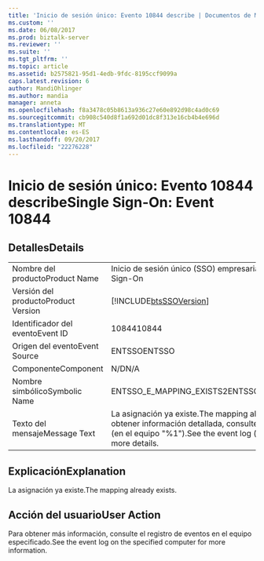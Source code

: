 ```yaml
---
title: 'Inicio de sesión único: Evento 10844 describe | Documentos de Microsoft'
ms.custom: ''
ms.date: 06/08/2017
ms.prod: biztalk-server
ms.reviewer: ''
ms.suite: ''
ms.tgt_pltfrm: ''
ms.topic: article
ms.assetid: b2575821-95d1-4edb-9fdc-8195ccf9099a
caps.latest.revision: 6
author: MandiOhlinger
ms.author: mandia
manager: anneta
ms.openlocfilehash: f8a3478c05b8613a936c27e60e892d98c4ad0c69
ms.sourcegitcommit: cb908c540d8f1a692d01dc8f313e16cb4b4e696d
ms.translationtype: MT
ms.contentlocale: es-ES
ms.lasthandoff: 09/20/2017
ms.locfileid: "22276228"
---
```

# <a name="single-sign-on-event-10844"></a><span data-ttu-id="aaa50-102">Inicio de sesión único: Evento 10844 describe</span><span class="sxs-lookup"><span data-stu-id="aaa50-102">Single Sign-On: Event 10844</span></span>
## <a name="details"></a><span data-ttu-id="aaa50-103">Detalles</span><span class="sxs-lookup"><span data-stu-id="aaa50-103">Details</span></span>  
  
|||  
|-|-|  
|<span data-ttu-id="aaa50-104">Nombre del producto</span><span class="sxs-lookup"><span data-stu-id="aaa50-104">Product Name</span></span>|<span data-ttu-id="aaa50-105">Inicio de sesión único (SSO) empresarial</span><span class="sxs-lookup"><span data-stu-id="aaa50-105">Enterprise Single Sign-On</span></span>|  
|<span data-ttu-id="aaa50-106">Versión del producto</span><span class="sxs-lookup"><span data-stu-id="aaa50-106">Product Version</span></span>|[!INCLUDE[btsSSOVersion](../includes/btsssoversion-md.md)]|  
|<span data-ttu-id="aaa50-107">Identificador del evento</span><span class="sxs-lookup"><span data-stu-id="aaa50-107">Event ID</span></span>|<span data-ttu-id="aaa50-108">10844</span><span class="sxs-lookup"><span data-stu-id="aaa50-108">10844</span></span>|  
|<span data-ttu-id="aaa50-109">Origen del evento</span><span class="sxs-lookup"><span data-stu-id="aaa50-109">Event Source</span></span>|<span data-ttu-id="aaa50-110">ENTSSO</span><span class="sxs-lookup"><span data-stu-id="aaa50-110">ENTSSO</span></span>|  
|<span data-ttu-id="aaa50-111">Componente</span><span class="sxs-lookup"><span data-stu-id="aaa50-111">Component</span></span>|<span data-ttu-id="aaa50-112">N/D</span><span class="sxs-lookup"><span data-stu-id="aaa50-112">N/A</span></span>|  
|<span data-ttu-id="aaa50-113">Nombre simbólico</span><span class="sxs-lookup"><span data-stu-id="aaa50-113">Symbolic Name</span></span>|<span data-ttu-id="aaa50-114">ENTSSO_E_MAPPING_EXISTS2</span><span class="sxs-lookup"><span data-stu-id="aaa50-114">ENTSSO_E_MAPPING_EXISTS2</span></span>|  
|<span data-ttu-id="aaa50-115">Texto del mensaje</span><span class="sxs-lookup"><span data-stu-id="aaa50-115">Message Text</span></span>|<span data-ttu-id="aaa50-116">La asignación ya existe.</span><span class="sxs-lookup"><span data-stu-id="aaa50-116">The mapping already exists.</span></span> <span data-ttu-id="aaa50-117">Para obtener información detallada, consulte el registro de eventos (en el equipo "%1").</span><span class="sxs-lookup"><span data-stu-id="aaa50-117">See the event log (on computer ‘%1’) for more details.</span></span>|  
  
## <a name="explanation"></a><span data-ttu-id="aaa50-118">Explicación</span><span class="sxs-lookup"><span data-stu-id="aaa50-118">Explanation</span></span>  
 <span data-ttu-id="aaa50-119">La asignación ya existe.</span><span class="sxs-lookup"><span data-stu-id="aaa50-119">The mapping already exists.</span></span>  
  
## <a name="user-action"></a><span data-ttu-id="aaa50-120">Acción del usuario</span><span class="sxs-lookup"><span data-stu-id="aaa50-120">User Action</span></span>  
 <span data-ttu-id="aaa50-121">Para obtener más información, consulte el registro de eventos en el equipo especificado.</span><span class="sxs-lookup"><span data-stu-id="aaa50-121">See the event log on the specified computer for more information.</span></span>